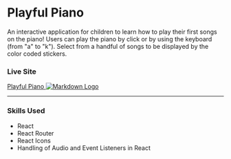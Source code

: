 # Playful Piano

An interactive application for children to learn how to play their first songs on the piano! Users can play the piano by click or by using the keyboard (from "a" to "k"). Select from a handful of songs to be displayed by the color coded stickers.

### **Live Site**

[Playful Piano ![Markdown Logo](https://speranzadev.com/playfulPiano.png)](https://playfulpiano.netlify.app/)

---

### Skills Used

- React
- React Router
- React Icons
- Handling of Audio and Event Listeners in React
